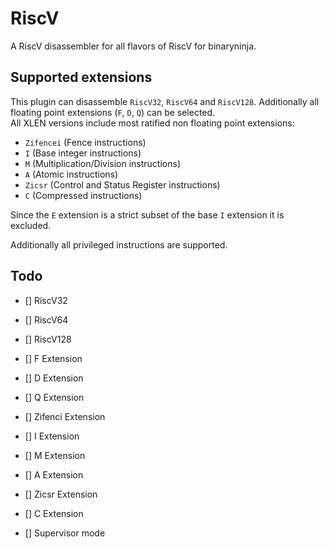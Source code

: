 # RiscV

A RiscV disassembler for all flavors of RiscV for binaryninja.

## Supported extensions

This plugin can disassemble `RiscV32`, `RiscV64` and `RiscV128`. 
Additionally all floating point extensions (`F`, `D`, `Q`) can be selected.  
All XLEN versions include most ratified non floating point extensions:
* `Zifencei` (Fence instructions)
* `I` (Base integer instructions)
* `M` (Multiplication/Division instructions)
* `A` (Atomic instructions)
* `Zicsr` (Control and Status Register instructions)
* `C` (Compressed instructions)

Since the `E` extension is a strict subset of the base `I` extension it is excluded.

Additionally all privileged instructions are supported.

## Todo

* [] RiscV32
* [] RiscV64
* [] RiscV128

* [] F Extension
* [] D Extension
* [] Q Extension

* [] Zifenci Extension
* [] I Extension
* [] M Extension
* [] A Extension
* [] Zicsr Extension
* [] C Extension

* [] Supervisor mode
